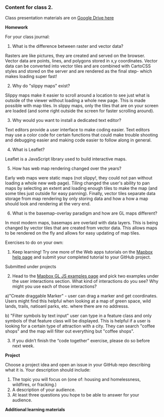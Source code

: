 ### Content for class 2. 

Class presentation materials are on [Google Drive here](https://docs.google.com/presentation/d/1nNNup7iSOsG-xhoxhEWfkNDnwiH74qQ1BbSGji2ql_4/edit#slide=id.g643643ac23_0_34)

__Homework__

For your class journal:

1. What is the difference between raster and vector data?

Rasters are like pictures, they are created and served on the browser. Vector data are points, lines, and polygons stored in x,y coordinates. Vector data can be converted into vector tiles and are combined with CartoCSS styles and stored on the server and are rendered as the final step- which makes loading super fast! 


2. Why do "slippy maps" exist?

Slippy maps make it easier to scroll around a location to see just what is outside of the viewer without loading a whole new page. This is made possible with map tiles. In slippy maps, only the tiles that are on your screen are loaded (and some right outside the screen for faster scrolling around). 

3. Why would you want to install a dedicated text editor?

Text editors provide a user interface to make coding easier. Text editors may use a color code for certain functions that could make trouble shooting and debugging easier and making code easier to follow along in general. 

4. What is Leaflet?

Leaflet is a JavaScript library used to build interactive maps.

5. How has web map rendering changed over the years?

Early web maps were static maps (not slippy!, they could not pan without loading a whole new web page). Tiling changed the user's ability to pan maps by selecting an extent and loading enough tiles to make the map (and some tiles just outside for easy panning). Finally, vector tiles separate data storage from map rendering by only storing data and how a how a map should look and rendering at the very end.

6. What is the basemap-overlay paradigm and how are GL maps different?

In most modern maps, basemaps are overlaid with data layers. This is being changed by vector tiles that are created from vector data. This allows maps to be rendered on the fly and allows for easy updating of map tiles. 


Exercises to do on your own:

1. Keep learning! Try one more of the Web apps tutorials on the [Mapbox help page](https://docs.mapbox.com/help/tutorials/#web-apps) and submit your completed tutorial to your GitHub project.

Submitted under projects 

2. Head to the [Mapbox GL JS examples page](https://docs.mapbox.com/mapbox-gl-js/examples/) and pick two examples under the user interactions section. What kind of interactions do you see? Why might you use each of those interactions?

 a)"Create draggable Marker" - user can drag a marker and get coordinates. Users might find this helpful when looking at a map of green space, wild lands, trails, natioanl parks, etc. where there are no addresss. 

b) "Filter symbols by text input" user can type in a feature class and only symbols of that feature class will be displayed. This is helpful if a user is looking for a certain type of attraction with a city. They can search "coffee shops" and the map will filter out everything but "coffee shops". 


3. If you didn’t finish the “code together” exercise, please do so before next week.


__Project__

Choose a project idea and open an issue in your GitHub repo describing what it is. Your description should include:

1. The topic you will focus on (one of: housing and homelessness, wildfires, or fracking.)
2. A description of your audience.
3. At least three questions you hope to be able to answer for your audience.

__Additional learning materials__
